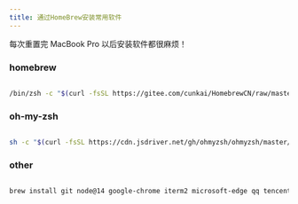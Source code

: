 ```yaml
--- 
title: 通过HomeBrew安装常用软件 
--- 
```


每次重置完 MacBook Pro 以后安装软件都很麻烦！


### homebrew
```bash

/bin/zsh -c "$(curl -fsSL https://gitee.com/cunkai/HomebrewCN/raw/master/Homebrew.sh)"
```
### oh-my-zsh
```bash

sh -c "$(curl -fsSL https://cdn.jsdriver.net/gh/ohmyzsh/ohmyzsh/master/tools/install.sh)"
```

### other

```bash

brew install git node@14 google-chrome iterm2 microsoft-edge qq tencent-lemon visual-studio-code iina paper sublime-text the-unarchiver wechat
```